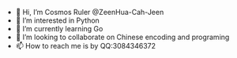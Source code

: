 - 👋 Hi, I’m Cosmos Ruler @ZeenHua-Cah-Jeen 
- 👀 I’m interested in Python
- 🌱 I’m currently learning Go
- 💞️ I’m looking to collaborate on Chinese encoding and programing
- 📫 How to reach me is by QQ:3084346372

<!---
CosmosRuler/CosmosRuler is a ✨ special ✨ repository because its `README.md` (this file) appears on your GitHub profile.
You can click the Preview link to take a look at your changes.
--->
